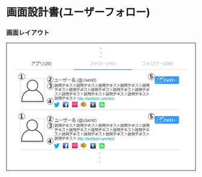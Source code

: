 # 画面設計書(ユーザーフォロー)

### 画面レイアウト

<span  id="images">![ユーザーフォロー](../../reference/2_bd/img/2.1.3/sc020/sc022.png "ユーザーフォロー")</span>